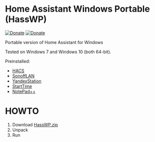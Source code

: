 # Home Assistant Windows Portable (HassWP)

[![Donate](https://img.shields.io/badge/donate-Coffee-yellow.svg)](https://www.buymeacoffee.com/AlexxIT)
[![Donate](https://img.shields.io/badge/donate-Yandex-red.svg)](https://money.yandex.ru/to/41001428278477)

Portable version of Home Assistant for Windows

Tested on Windows 7 and Windows 10 (both 64-bit).

Preinstalled:

- [HACS](https://hacs.xyz/)
- [SonoffLAN](https://github.com/AlexxIT/SonoffLAN)
- [YandexStation](https://github.com/AlexxIT/YandexStation)
- [StartTime](https://github.com/AlexxIT/StartTime)
- [NotePad++](https://notepad-plus-plus.org/)

# HOWTO

1. Download [HassWP.zip](https://github.com/AlexxIT/HassWP/releases/latest)
2. Unpack
3. Run
